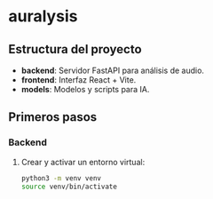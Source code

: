 # auralysis

## Estructura del proyecto

- **backend**: Servidor FastAPI para análisis de audio.  
- **frontend**: Interfaz React + Vite.  
- **models**: Modelos y scripts para IA.

## Primeros pasos

### Backend
1. Crear y activar un entorno virtual:
   ```bash
   python3 -m venv venv
   source venv/bin/activate
